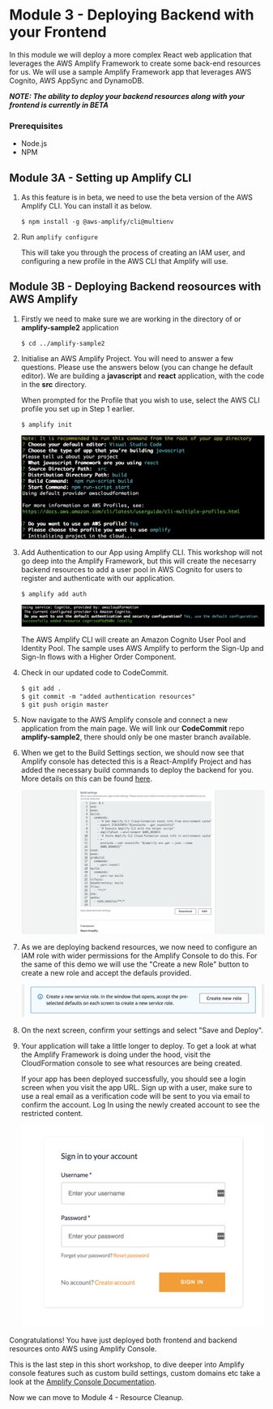 # Module 3 - Deploying Backend with your Frontend

In this module we will deploy a more complex React web application that leverages the AWS Amplify Framework to create some back-end resources for us. We will use a sample Amplify Framework app that leverages AWS Cognito, AWS AppSync and DynamoDB.

***NOTE: The ability to deploy your backend resources along with your frontend is currently in BETA***

### Prerequisites

- Node.js
- NPM

## Module 3A - Setting up Amplify CLI

1. As this feature is in beta, we need to use the beta version of the AWS Amplify CLI. You can install it as below.
    
    ```
    $ npm install -g @aws-amplify/cli@multienv
    ```
    
2. Run `amplify configure` 
    
    This will take you through the process of creating an IAM user, and configuring a new profile in the AWS CLI that Amplify will use.

## Module 3B - Deploying Backend reosources with AWS Amplify

1. Firstly we need to make sure we are working in the directory of or **amplify-sample2** application

    ```
    $ cd ../amplify-sample2
    ```

2. Initialise an AWS Amplify Project. You will need to answer a few questions. Please use the answers below (you can change he default editor). We are building a **javascript** and **react** application, with the code in the **src** directory. 

   When prompted for the Profile that you wish to use, select the AWS CLI profile you set up in Step 1 earlier.

    ```
    $ amplify init
    ```

    ![Alt text](images/3B-amplify-init.png)

3. Add Authentication to our App using Amplify CLI. This workshop will not go deep into the Amplify Framework, but this will create the necesarry backend resources to add a user pool in AWS Cognito for users to register and authenticate with our application.

    ```
    $ amplify add auth
    ```
    ![Alt text](images/3B-amplify-add-auth.png)

    The AWS Amplify CLI will create an Amazon Cognito User Pool and Identity Pool. The sample uses AWS Amplify to perform the Sign-Up and Sign-In flows with a Higher Order Component.
    
4. Check in our updated code to CodeCommit.

    ```
    $ git add .
    $ git commit -m "added authentication resources"
    $ git push origin master
    ```

5. Now navigate to the AWS Amplify console and connect a new application from the main page. We will link our **CodeCommit** repo **amplify-sample2**, there should only be one master branch available.

6. When we get to the Build Settings section, we should now see that Amplify console has detected this is a React-Amplify Project and has added the necessary build commands to deploy the backend for you. More details on this can be found [here](https://docs.aws.amazon.com/amplify/latest/userguide/deploy-backend.html).

    ![Alt text](images/3B-amplify-build-settings.png)

7. As we are deploying backend resources, we now need to configure an IAM role with wider permissions for the Amplify Console to do this. For the same of this demo we will use the  "Create a new Role" button to create a new role and accept the defauls provided.

    ![Alt text](images/3B-amplify-iam-role.png)
    
8. On the next screen, confirm your settings and select "Save and Deploy".

9. Your application will take a little longer to deploy. To get a look at what the Amplify Framework is doing under the hood, visit the CloudFormation console to see what resources are being created.
    
    If your app has been deployed successfully, you should see a login screen when you visit the app URL. Sign up with a user, make sure to use a real email as a verification code will be sent to you via email to confirm the account. Log In using the newly created account to see the restricted content.
    
    ![Alt text](images/3B-react-amplify-login.png)
    
Congratulations! You have just deployed both frontend and backend resources onto AWS using Amplify Console.

This is the last step in this short workshop, to dive deeper into Amplify console features such as custom build settings, custom domains etc take a look at the [Amplify Console Documentation](https://docs.aws.amazon.com/amplify/latest/userguide/welcome.html).

Now we can move to Module 4 - Resource Cleanup.

